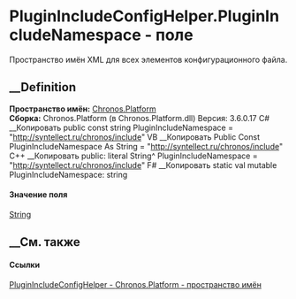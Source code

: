 # PluginIncludeConfigHelper.PluginIncludeNamespace - поле
Пространство имён XML для всех элементов конфигурационного файла.
## __Definition
 **Пространство имён:** [Chronos.Platform](N_Chronos_Platform.htm)  
 **Сборка:** Chronos.Platform (в Chronos.Platform.dll) Версия: 3.6.0.17
C# __Копировать
     public const string PluginIncludeNamespace = "http://syntellect.ru/chronos/include"
VB __Копировать
     Public Const PluginIncludeNamespace As String = "http://syntellect.ru/chronos/include"
C++ __Копировать
     public:
    literal String^ PluginIncludeNamespace = "http://syntellect.ru/chronos/include"
F# __Копировать
     static val mutable PluginIncludeNamespace: string
#### Значение поля
[String](https://learn.microsoft.com/dotnet/api/system.string)
##  __См. также
#### Ссылки
[PluginIncludeConfigHelper -
](T_Chronos_Platform_PluginIncludeConfigHelper.htm)
[Chronos.Platform - пространство имён](N_Chronos_Platform.htm)
